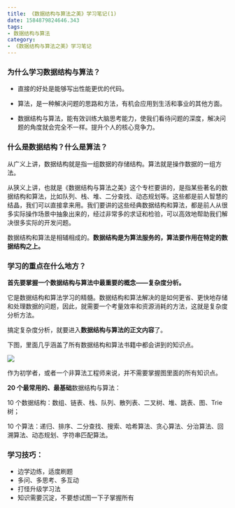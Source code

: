 ```yaml
---
title: 《数据结构与算法之美》学习笔记(1)
date: 1584879824646.343
tags:
- 数据结构与算法
category:
- 《数据结构与算法之美》学习笔记
---
```

### 为什么学习数据结构与算法？

* 直接的好处是能够写出性能更优的代码。
* 算法，是一种解决问题的思路和方法，有机会应用到生活和事业的其他方面。

* 数据结构与算法，能有效训练大脑思考能力，使我们看待问题的深度，解决问题的角度就会完全不一样。提升个人的核心竞争力。

### 什么是数据结构？什么是算法？

从广义上讲，数据结构就是指一组数据的存储结构。算法就是操作数据的一组方法。

从狭义上讲，也就是《数据结构与算法之美》这个专栏要讲的，是指某些著名的数据结构和算法，比如队列、栈、堆、二分查找、动态规划等。这些都是前人智慧的结晶，我们可以直接拿来用。我们要讲的这些经典数据结构和算法，都是前人从很多实际操作场景中抽象出来的，经过非常多的求证和检验，可以高效地帮助我们解决很多实际的开发问题。

数据结构和算法是相辅相成的。**数据结构是为算法服务的，算法要作用在特定的数据结构之上。**

### 学习的重点在什么地方？

**首先要掌握一个数据结构与算法中最重要的概念——复杂度分析。**

它是数据结构和算法学习的精髓。数据结构和算法解决的是如何更省、更快地存储和处理数据的问题，因此，就需要一个考量效率和资源消耗的方法，这就是复杂度分析方法。

搞定复杂度分析，就要进入**数据结构与算法的正文内容**了。

下图，里面几乎涵盖了所有数据结构和算法书籍中都会讲到的知识点。

![](C:\Users\lin\Desktop\1.png)

作为初学者，或者一个非算法工程师来说，并不需要掌握图里面的所有知识点。

**20 个最常用的、最基础**数据结构与算法：

10 个数据结构：数组、链表、栈、队列、散列表、二叉树、堆、跳表、图、Trie 树；

10 个算法：递归、排序、二分查找、搜索、哈希算法、贪心算法、分治算法、回溯算法、动态规划、字符串匹配算法。

### 学习技巧：

* 边学边练，适度刷题
* 多问、多思考、多互动
* 打怪升级学习法
* 知识需要沉淀，不要想试图一下子掌握所有



















